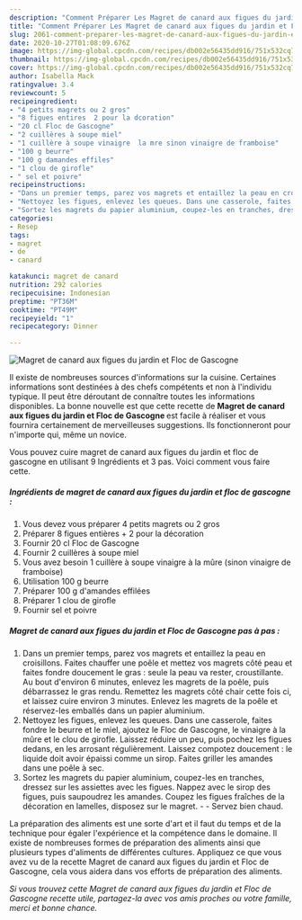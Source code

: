 ```yaml
---
description: "Comment Préparer Les Magret de canard aux figues du jardin et Floc de Gascogne"
title: "Comment Préparer Les Magret de canard aux figues du jardin et Floc de Gascogne"
slug: 2061-comment-preparer-les-magret-de-canard-aux-figues-du-jardin-et-floc-de-gascogne
date: 2020-10-27T01:08:09.676Z
image: https://img-global.cpcdn.com/recipes/db002e56435dd916/751x532cq70/magret-de-canard-aux-figues-du-jardin-et-floc-de-gascogne-photo-principale-de-la-recette.jpg
thumbnail: https://img-global.cpcdn.com/recipes/db002e56435dd916/751x532cq70/magret-de-canard-aux-figues-du-jardin-et-floc-de-gascogne-photo-principale-de-la-recette.jpg
cover: https://img-global.cpcdn.com/recipes/db002e56435dd916/751x532cq70/magret-de-canard-aux-figues-du-jardin-et-floc-de-gascogne-photo-principale-de-la-recette.jpg
author: Isabella Mack
ratingvalue: 3.4
reviewcount: 5
recipeingredient:
- "4 petits magrets ou 2 gros"
- "8 figues entires  2 pour la dcoration"
- "20 cl Floc de Gascogne"
- "2 cuillères à soupe miel"
- "1 cuillère à soupe vinaigre  la mre sinon vinaigre de framboise"
- "100 g beurre"
- "100 g damandes effiles"
- "1 clou de girofle"
- " sel et poivre"
recipeinstructions:
- "Dans un premier temps, parez vos magrets et entaillez la peau en croisillons. Faites chauffer une poêle et mettez vos magrets côté peau et faites fondre doucement le gras : seule la peau va rester, croustillante. Au bout d&#39;environ 6 minutes, enlevez les magrets de la poêle, puis débarrassez le gras rendu. Remettez les magrets côté chair cette fois ci, et laissez cuire environ 3 minutes. Enlevez les magrets de la poêle et réservez-les emballés dans un papier aluminium."
- "Nettoyez les figues, enlevez les queues. Dans une casserole, faites fondre le beurre et le miel, ajoutez le Floc de Gascogne, le vinaigre à la mûre et le clou de girofle. Laissez réduire un peu, puis pochez les figues dedans, en les arrosant régulièrement. Laissez compotez doucement : le liquide doit avoir épaissi comme un sirop. Faites griller les amandes dans une poêle à sec."
- "Sortez les magrets du papier aluminium, coupez-les en tranches, dressez sur les assiettes avec les figues. Nappez avec le sirop des figues, puis saupoudrez les amandes. Coupez les figues fraîches de la décoration en lamelles, disposez sur le magret.  Servez bien chaud."
categories:
- Resep
tags:
- magret
- de
- canard

katakunci: magret de canard 
nutrition: 292 calories
recipecuisine: Indonesian
preptime: "PT36M"
cooktime: "PT49M"
recipeyield: "1"
recipecategory: Dinner

---
```



![Magret de canard aux figues du jardin et Floc de Gascogne](https://img-global.cpcdn.com/recipes/db002e56435dd916/751x532cq70/magret-de-canard-aux-figues-du-jardin-et-floc-de-gascogne-photo-principale-de-la-recette.jpg)

Il existe de nombreuses sources d'informations sur la cuisine. Certaines informations sont destinées à des chefs compétents et non à l'individu typique. Il peut être déroutant de connaître toutes les informations disponibles. La bonne nouvelle est que cette recette de <strong> Magret de canard aux figues du jardin et Floc de Gascogne </strong> est facile à réaliser et vous fournira certainement de merveilleuses suggestions. Ils fonctionneront pour n'importe qui, même un novice.

<!--inarticleads1-->

Vous pouvez cuire magret de canard aux figues du jardin et floc de gascogne en utilisant 9 Ingrédients et 3 pas. Voici comment vous faire cette.

##### Ingrédients de magret de canard aux figues du jardin et floc de gascogne :

1. Vous devez vous préparer 4 petits magrets ou 2 gros
1. Préparer 8 figues entières + 2 pour la décoration
1. Fournir 20 cl Floc de Gascogne
1. Fournir 2 cuillères à soupe miel
1. Vous avez besoin 1 cuillère à soupe vinaigre à la mûre (sinon vinaigre de framboise)
1. Utilisation 100 g beurre
1. Préparer 100 g d&#39;amandes effilées
1. Préparer 1 clou de girofle
1. Fournir  sel et poivre




<!--inarticleads2-->

##### Magret de canard aux figues du jardin et Floc de Gascogne pas à pas :

1. Dans un premier temps, parez vos magrets et entaillez la peau en croisillons. Faites chauffer une poêle et mettez vos magrets côté peau et faites fondre doucement le gras : seule la peau va rester, croustillante. Au bout d&#39;environ 6 minutes, enlevez les magrets de la poêle, puis débarrassez le gras rendu. Remettez les magrets côté chair cette fois ci, et laissez cuire environ 3 minutes. Enlevez les magrets de la poêle et réservez-les emballés dans un papier aluminium.
1. Nettoyez les figues, enlevez les queues. Dans une casserole, faites fondre le beurre et le miel, ajoutez le Floc de Gascogne, le vinaigre à la mûre et le clou de girofle. Laissez réduire un peu, puis pochez les figues dedans, en les arrosant régulièrement. Laissez compotez doucement : le liquide doit avoir épaissi comme un sirop. Faites griller les amandes dans une poêle à sec.
1. Sortez les magrets du papier aluminium, coupez-les en tranches, dressez sur les assiettes avec les figues. Nappez avec le sirop des figues, puis saupoudrez les amandes. Coupez les figues fraîches de la décoration en lamelles, disposez sur le magret. -  - Servez bien chaud.




<!--inarticleads1-->

<p>
La préparation des aliments est une sorte d'art et il faut du temps et de la technique pour égaler l'expérience et la compétence dans le domaine. Il existe de nombreuses formes de préparation des aliments ainsi que plusieurs types d'aliments de différentes cultures. Appliquez ce que vous avez vu de la recette Magret de canard aux figues du jardin et Floc de Gascogne, cela vous aidera dans vos efforts de préparation des aliments.
</p>

<p>
<i>Si vous trouvez cette Magret de canard aux figues du jardin et Floc de Gascogne recette utile, partagez-la avec vos amis proches ou votre famille, merci et bonne chance.</i>
</p>
